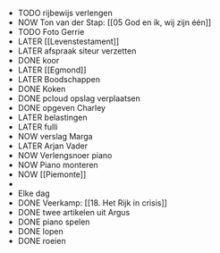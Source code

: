 - TODO rijbewijs verlengen
- NOW Ton van der Stap: [[05 God en ik, wij zijn één]]
- TODO Foto Gerrie
- LATER [[Levenstestament]]
- LATER afspraak siteur verzetten
- DONE koor
- LATER [[Egmond]]
- LATER Boodschappen
- DONE Koken
- DONE pcloud opslag verplaatsen
- DONE opgeven Charley
- LATER belastingen
- LATER fulli
- NOW verslag Marga
- LATER Arjan Vader
- NOW Verlengsnoer piano
- NOW Piano monteren
- NOW [[Piemonte]]
-
- Elke dag
- DONE Veerkamp: [[18. Het Rijk in crisis]]
- DONE twee artikelen uit Argus
- DONE piano spelen
- DONE lopen
- DONE roeien